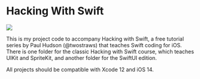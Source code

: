 # Hacking With Swift

<img src="https://img.shields.io/badge/Xcode%2012-iOS%2014-blue" />


This is my project code to accompany Hacking with Swift, a free tutorial series by Paul Hudson (@twostraws) that teaches Swift coding for iOS. There is one folder for the classic Hacking with Swift course, which teaches UIKit and SpriteKit, and another folder for the SwiftUI edition.

All projects should be compatible with Xcode 12 and iOS 14.

